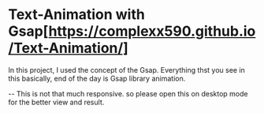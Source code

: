 # Text-Animation with Gsap[https://complexx590.github.io/Text-Animation/]


In this project, I used the concept of the Gsap. Everything thst you see in this basically, end of the day is Gsap library animation.

-- This is not that much responsive. so please open this on desktop mode for the better view and result.
